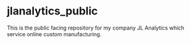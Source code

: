 # jlanalytics_public
This is the public facing repository for my company JL Analytics which service online custom manufacturing.
